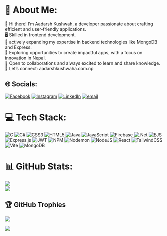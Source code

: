 # 💫 About Me:
👋 Hi there! I’m Aadarsh Kushwah, a developer passionate about crafting efficient and user-friendly applications.<br>🖥️ Skilled in frontend development.<br>🚀 actively expanding my expertise in backend technologies like MongoDB and Express.<br>🌱 Exploring opportunities to create impactful apps, with a focus on innovation in Nepal.<br>🌟 Open to collaborations and always excited to learn and share knowledge.<br>🔗 Let’s connect: aadarshkushwaha.com.np


## 🌐 Socials:
[![Facebook](https://img.shields.io/badge/Facebook-%231877F2.svg?logo=Facebook&logoColor=white)](https://facebook.com/aadarshaadman6264) [![Instagram](https://img.shields.io/badge/Instagram-%23E4405F.svg?logo=Instagram&logoColor=white)](https://instagram.com/iamyouraadi) [![LinkedIn](https://img.shields.io/badge/LinkedIn-%230077B5.svg?logo=linkedin&logoColor=white)](https://linkedin.com/in/aadarsh-kushwaha-09a9451b4) [![email](https://img.shields.io/badge/Email-D14836?logo=gmail&logoColor=white)](mailto:contact@aadarshkushwaha.com.np) 

# 💻 Tech Stack:
![C](https://img.shields.io/badge/c-%2300599C.svg?style=flat&logo=c&logoColor=white) ![C#](https://img.shields.io/badge/c%23-%23239120.svg?style=flat&logo=csharp&logoColor=white) ![CSS3](https://img.shields.io/badge/css3-%231572B6.svg?style=flat&logo=css3&logoColor=white) ![HTML5](https://img.shields.io/badge/html5-%23E34F26.svg?style=flat&logo=html5&logoColor=white) ![Java](https://img.shields.io/badge/java-%23ED8B00.svg?style=flat&logo=openjdk&logoColor=white) ![JavaScript](https://img.shields.io/badge/javascript-%23323330.svg?style=flat&logo=javascript&logoColor=%23F7DF1E) ![Firebase](https://img.shields.io/badge/firebase-%23039BE5.svg?style=flat&logo=firebase) ![.Net](https://img.shields.io/badge/.NET-5C2D91?style=flat&logo=.net&logoColor=white) ![EJS](https://img.shields.io/badge/ejs-%23B4CA65.svg?style=flat&logo=ejs&logoColor=black) ![Express.js](https://img.shields.io/badge/express.js-%23404d59.svg?style=flat&logo=express&logoColor=%2361DAFB) ![JWT](https://img.shields.io/badge/JWT-black?style=flat&logo=JSON%20web%20tokens) ![NPM](https://img.shields.io/badge/NPM-%23CB3837.svg?style=flat&logo=npm&logoColor=white) ![Nodemon](https://img.shields.io/badge/NODEMON-%23323330.svg?style=flat&logo=nodemon&logoColor=%BBDEAD) ![NodeJS](https://img.shields.io/badge/node.js-6DA55F?style=flat&logo=node.js&logoColor=white) ![React](https://img.shields.io/badge/react-%2320232a.svg?style=flat&logo=react&logoColor=%2361DAFB) ![TailwindCSS](https://img.shields.io/badge/tailwindcss-%2338B2AC.svg?style=flat&logo=tailwind-css&logoColor=white) ![Vite](https://img.shields.io/badge/vite-%23646CFF.svg?style=flat&logo=vite&logoColor=white) ![MongoDB](https://img.shields.io/badge/MongoDB-%234ea94b.svg?style=flat&logo=mongodb&logoColor=white)
# 📊 GitHub Stats:
![](https://github-readme-stats.vercel.app/api?username=aadik6&theme=dark&hide_border=false&include_all_commits=false&count_private=false)<br/>
![](https://github-readme-streak-stats.herokuapp.com/?user=aadik6&theme=dark&hide_border=false)

## 🏆 GitHub Trophies
![](https://github-profile-trophy.vercel.app/?username=aadik6&theme=radical&no-frame=false&no-bg=false&margin-w=4)

[![](https://visitcount.itsvg.in/api?id=aadik6&icon=0&color=0)](https://visitcount.itsvg.in)

<!-- Proudly created with GPRM ( https://gprm.itsvg.in ) -->
